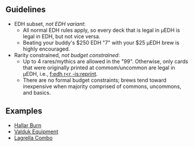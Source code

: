 ## Guidelines

- EDH subset, *not EDH variant*:
  - All normal EDH rules apply, so every deck that is legal in μEDH is legal in EDH, but not vice versa.
  - Beating your buddy's $250 EDH "7" with your $25 μEDH brew is highly encouraged.
- Rarity constrained, *not budget constrained*:
  - Up to 4 rares/mythics are allowed in the "99". Otherwise, only cards that were originally printed at commom/uncommon are legal in μEDH, i.e., [f:edh r<r -is:reprint](https://scryfall.com/search?q=f%3Aedh+r%3Cr+-is%3Areprint&unique=cards&as=grid&order=name).
  - There are no formal budget constraints; brews tend toward inexpensive when majority comprised of commons, uncommons, and basics.

## Examples

- [Hallar Burn](https://www.moxfield.com/decks/_q9VFbBgS0yOuZlbbBuPAA)
- [Valduk Equipment](https://www.moxfield.com/decks/-XTdyNGE50K0oKbzGKMgYw)
- [Lagrella Combo](https://www.moxfield.com/decks/E-OnpPglZEC0kvhmw4KUuQ)
